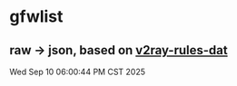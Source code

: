 # gfwlist
## raw -> json, based on [v2ray-rules-dat](https://github.com/Loyalsoldier/v2ray-rules-dat)
Wed Sep 10 06:00:44 PM CST 2025

